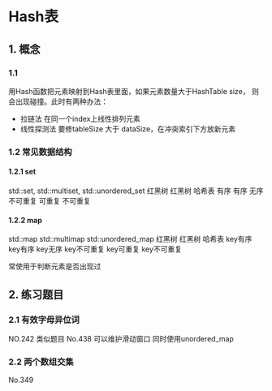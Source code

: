 # Hash表

## 1. 概念

### 1.1
用Hash函数把元素映射到Hash表里面，如果元素数量大于HashTable size，
则会出现碰撞。此时有两种办法：  
+ 拉链法 在同一个index上线性排列元素
+ 线性探测法 要修tableSize 大于 dataSize，在冲突索引下方放新元素

### 1.2 常见数据结构

#### 1.2.1 set
std::set, std::multiset, std::unordered_set
红黑树      红黑树         哈希表
有序        有序           无序
不可重复    可重复         不可重复

#### 1.2.2 map
std::map      std::multimap      std::unordered_map
红黑树        红黑树               哈希表
key有序       key有序             key无序
key不可重复   key可重复           key不可重复

常使用于判断元素是否出现过

## 2. 练习题目

### 2.1  有效字母异位词

NO.242  类似题目 No.438  可以维护滑动窗口 同时使用unordered_map

### 2.2 两个数组交集

No.349